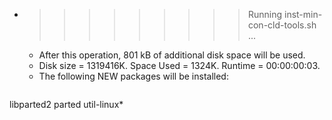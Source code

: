 * >>>>>>>>> Running inst-min-con-cld-tools.sh ...
  * After this operation, 801 kB of additional disk space will be used.
  * Disk size = 1319416K. Space Used = 1324K. Runtime = 00:00:00:03.
  * The following NEW packages will be installed:
  ```bash
libparted2 parted util-linux*
  ```
